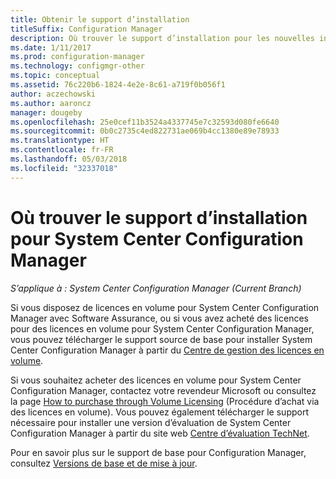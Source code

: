 ```yaml
---
title: Obtenir le support d’installation
titleSuffix: Configuration Manager
description: Où trouver le support d’installation pour les nouvelles installations de System Center Configuration Manager.
ms.date: 1/11/2017
ms.prod: configuration-manager
ms.technology: configmgr-other
ms.topic: conceptual
ms.assetid: 76c220b6-1824-4e2e-8c61-a719f0b056f1
author: aczechowski
ms.author: aaroncz
manager: dougeby
ms.openlocfilehash: 25e0cef11b3524a4337745e7c32593d080fe6640
ms.sourcegitcommit: 0b0c2735c4ed822731ae069b4cc1380e89e78933
ms.translationtype: HT
ms.contentlocale: fr-FR
ms.lasthandoff: 05/03/2018
ms.locfileid: "32337018"
---
```

# <a name="where-to-get-installation-media-for-system-center-configuration-manager"></a>Où trouver le support d’installation pour System Center Configuration Manager

*S’applique à : System Center Configuration Manager (Current Branch)*

Si vous disposez de licences en volume pour System Center Configuration Manager avec Software Assurance, ou si vous avez acheté des licences pour des licences en volume pour System Center Configuration Manager, vous pouvez télécharger le support source de base pour installer System Center Configuration Manager à partir du [Centre de gestion des licences en volume](https://www.microsoft.com/Licensing/servicecenter/default.aspx).   

Si vous souhaitez acheter des licences en volume pour System Center Configuration Manager, contactez votre revendeur Microsoft ou consultez la page [How to purchase through Volume Licensing]( https://www.microsoft.com/Licensing/how-to-buy/how-to-buy.aspx) (Procédure d’achat via des licences en volume). Vous pouvez également télécharger le support nécessaire pour installer une version d’évaluation de System Center Configuration Manager à partir du site web [Centre d’évaluation TechNet]( https://www.microsoft.com/en-us/evalcenter/evaluate-system-center-configuration-manager-and-endpoint-protection).

Pour en savoir plus sur le support de base pour Configuration Manager, consultez [Versions de base et de mise à jour](/sccm/core/servers/manage/updates#a-namebkmkbaselinesa-baseline-and-update-versions).
